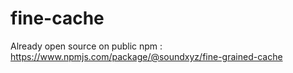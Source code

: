 # fine-cache

Already open source on public npm : https://www.npmjs.com/package/@soundxyz/fine-grained-cache
